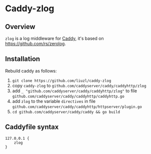 # Caddy-zlog

## Overview

`zlog` is a log middleware for [Caddy](https://github.com/caddyserver/caddy), it's based on https://github.com/rs/zerolog.

## Installation

Rebuild caddy as follows:

1. `git clone https://github.com/liuzl/caddy-zlog`
2. copy `caddy-zlog` to `github.com/caddyserver/caddy/caddyhttp/zlog`
3. add `_ "github.com/caddyserver/caddy/caddyhttp/zlog"` to file `github.com/caddyserver/caddy/caddyhttp/caddyhttp.go`
4. add `zlog` to the variable `directives` in file `github.com/caddyserver/caddy/caddyhttp/httpserver/plugin.go`
5. `cd github.com/caddyserver/caddy/caddy && go build`

## Caddyfile syntax

```
127.0.0.1 {
    zlog
}
```
